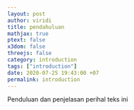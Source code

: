 ```yaml
---
layout: post
author: viridi
title: pendahuluan
mathjax: true
ptext: false
x3dom: false
threejs: false
category: introduction
tags: ["introduction"]
date: 2020-07-25 19:43:00 +07
permalink: introduction
---
```

Penduluan dan penjelasan perihal teks ini

